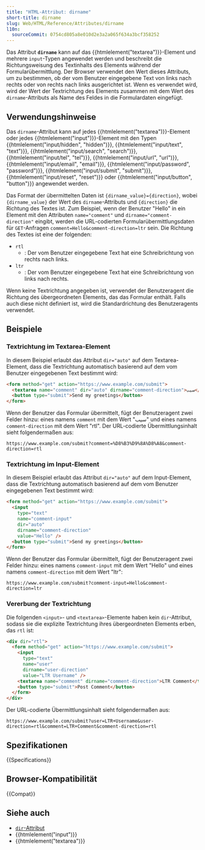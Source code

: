 ```yaml
---
title: "HTML-Attribut: dirname"
short-title: dirname
slug: Web/HTML/Reference/Attributes/dirname
l10n:
  sourceCommit: 0754cd805a8e010d2e3a2a065f634a3bcf358252
---
```


Das Attribut **`dirname`** kann auf das {{htmlelement("textarea")}}-Element und mehrere `input`-Typen angewendet werden und beschreibt die Richtungsweisung des Textinhalts des Elements während der Formularübermittlung. Der Browser verwendet den Wert dieses Attributs, um zu bestimmen, ob der vom Benutzer eingegebene Text von links nach rechts oder von rechts nach links ausgerichtet ist. Wenn es verwendet wird, wird der Wert der Textrichtung des Elements zusammen mit dem Wert des `dirname`-Attributs als Name des Feldes in die Formulardaten eingefügt.

## Verwendungshinweise

Das `dirname`-Attribut kann auf jedes {{htmlelement("textarea")}}-Element oder jedes {{htmlelement("input")}}-Element mit den Typen {{htmlelement("input/hidden", "hidden")}}, {{htmlelement("input/text", "text")}}, {{htmlelement("input/search", "search")}}, {{htmlelement("input/tel", "tel")}}, {{htmlelement("input/url", "url")}}, {{htmlelement("input/email", "email")}}, {{htmlelement("input/password", "password")}}, {{htmlelement("input/submit", "submit")}}, {{htmlelement("input/reset", "reset")}} oder {{htmlelement("input/button", "button")}} angewendet werden.

Das Format der übermittelten Daten ist `{dirname_value}={direction}`, wobei `{dirname_value}` der Wert des `dirname`-Attributs und `{direction}` die Richtung des Textes ist. Zum Beispiel, wenn der Benutzer "Hello" in ein Element mit den Attributen `name="comment"` und `dirname="comment-direction"` eingibt, werden die URL-codierten Formularübermittlungsdaten für `GET`-Anfragen `comment=Hello&comment-direction=ltr` sein. Die Richtung des Textes ist eine der folgenden:

- `rtl`
  - : Der vom Benutzer eingegebene Text hat eine Schreibrichtung von rechts nach links.
- `ltr`
  - : Der vom Benutzer eingegebene Text hat eine Schreibrichtung von links nach rechts.

Wenn keine Textrichtung angegeben ist, verwendet der Benutzeragent die Richtung des übergeordneten Elements, das das Formular enthält. Falls auch diese nicht definiert ist, wird die Standardrichtung des Benutzeragents verwendet.

## Beispiele

### Textrichtung im Textarea-Element

In diesem Beispiel erlaubt das Attribut `dir="auto"` auf dem Textarea-Element, dass die Textrichtung automatisch basierend auf dem vom Benutzer eingegebenen Text bestimmt wird:

```html
<form method="get" action="https://www.example.com/submit">
  <textarea name="comment" dir="auto" dirname="comment-direction">سيب</textarea>
  <button type="submit">Send my greetings</button>
</form>
```

Wenn der Benutzer das Formular übermittelt, fügt der Benutzeragent zwei Felder hinzu: eines namens `comment` mit dem Wert "سيب" und eines namens `comment-direction` mit dem Wert "rtl". Der URL-codierte Übermittlungsinhalt sieht folgendermaßen aus:

```url
https://www.example.com/submit?comment=%D8%B3%D9%8A%D8%A8&comment-direction=rtl
```

### Textrichtung im Input-Element

In diesem Beispiel erlaubt das Attribut `dir="auto"` auf dem Input-Element, dass die Textrichtung automatisch basierend auf dem vom Benutzer eingegebenen Text bestimmt wird:

```html
<form method="get" action="https://www.example.com/submit">
  <input
    type="text"
    name="comment-input"
    dir="auto"
    dirname="comment-direction"
    value="Hello" />
  <button type="submit">Send my greetings</button>
</form>
```

Wenn der Benutzer das Formular übermittelt, fügt der Benutzeragent zwei Felder hinzu: eines namens `comment-input` mit dem Wert "Hello" und eines namens `comment-direction` mit dem Wert "ltr":

```url
https://www.example.com/submit?comment-input=Hello&comment-direction=ltr
```

### Vererbung der Textrichtung

Die folgenden `<input>`- und `<textarea>`-Elemente haben kein `dir`-Attribut, sodass sie die explizite Textrichtung ihres übergeordneten Elements erben, das `rtl` ist:

```html
<div dir="rtl">
  <form method="get" action="https://www.example.com/submit">
    <input
      type="text"
      name="user"
      dirname="user-direction"
      value="LTR Username" />
    <textarea name="comment" dirname="comment-direction">LTR Comment</textarea>
    <button type="submit">Post Comment</button>
  </form>
</div>
```

Der URL-codierte Übermittlungsinhalt sieht folgendermaßen aus:

```url
https://www.example.com/submit?user=LTR+Username&user-direction=rtl&comment=LTR+Comment&comment-direction=rtl
```

## Spezifikationen

{{Specifications}}

## Browser-Kompatibilität

{{Compat}}

## Siehe auch

- [`dir`-Attribut](/de/docs/Web/HTML/Reference/Global_attributes/dir)
- {{htmlelement("input")}}
- {{htmlelement("textarea")}}
